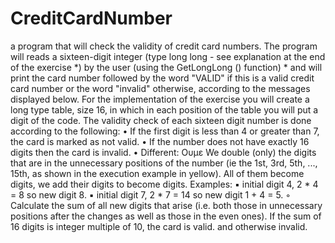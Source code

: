 # CreditCardNumber
a program that will check the validity of credit card numbers. The program will
reads a sixteen-digit integer (type long long - see explanation at the end of the exercise *)
by the user (using the GetLongLong () function) * and will print the card number
followed by the word "VALID" if this is a valid credit card number or the word
"invalid" otherwise, according to the messages displayed below.
For the implementation of the exercise you will create a long type table, size 16, in which
in each position of the table you will put a digit of the code.
The validity check of each sixteen digit number is done according to the following:
• If the first digit is less than 4 or greater than 7, the card is marked as not
valid.
• If the number does not have exactly 16 digits then the card is invalid.
• Different:
Ουμε We double (only) the digits that are in the unnecessary positions of the number (ie the 1st,
3rd, 5th, ..., 15th, as shown in the execution example in yellow). All of them
become digits, we add their digits to become digits. Examples:
▪ initial digit 4, 2 * 4 = 8 so new digit 8.
▪ initial digit 7, 2 * 7 = 14 so new digit 1 + 4 = 5.
◦ Calculate the sum of all new digits that arise (i.e. both those in
unnecessary positions after the changes as well as those in the even ones). If the sum of 16 digits is
integer multiple of 10, the card is valid. and otherwise invalid.
